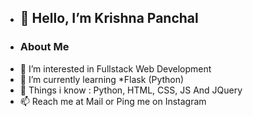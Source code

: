 - <h2>👋 Hello, I’m Krishna Panchal</h2>
- <h3>About Me</h3>
- 👀 I’m interested in Fullstack Web Development
- 🌱 I’m currently learning *Flask (Python)
- 💞️ Things i know : Python, HTML, CSS, JS And JQuery
- 📫 Reach me at Mail or Ping me on Instagram

<!---
krishnapanchal729/krishnapanchal729 is a ✨ special ✨ repository because its `README.md` (this file) appears on your GitHub profile.
You can click the Preview link to take a look at your changes.
--->

